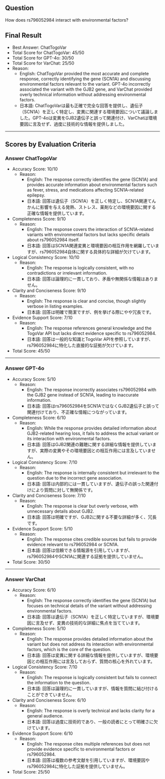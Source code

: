 ## Question

How does rs796052984 interact with environmental factors?

## Final Result

- Best Answer: ChatTogoVar
- Total Score for ChatTogoVar: 45/50
- Total Score for GPT-4o: 30/50
- Total Score for VarChat: 25/50
- Reason:
  - English: ChatTogoVar provided the most accurate and complete response, correctly identifying the gene (SCN1A) and discussing environmental factors relevant to the variant. GPT-4o incorrectly associated the variant with the GJB2 gene, and VarChat provided overly technical information without addressing environmental factors.
  - 日本語: ChatTogoVarは最も正確で完全な回答を提供し、遺伝子（SCN1A）を正しく特定し、変異に関連する環境要因について議論しました。GPT-4oは変異をGJB2遺伝子と誤って関連付け、VarChatは環境要因に言及せず、過度に技術的な情報を提供しました。

---

## Scores by Evaluation Criteria

### Answer ChatTogoVar
- Accuracy Score: 10/10
  - Reason: 
    - English: The response correctly identifies the gene (SCN1A) and provides accurate information about environmental factors such as fever, stress, and medications affecting SCN1A-related epilepsy.
    - 日本語: 回答は遺伝子（SCN1A）を正しく特定し、SCN1A関連てんかんに影響を与える発熱、ストレス、薬剤などの環境要因に関する正確な情報を提供しています。
- Completeness Score: 9/10
  - Reason: 
    - English: The response covers the interaction of SCN1A-related variants with environmental factors but lacks specific details about rs796052984 itself.
    - 日本語: 回答はSCN1A関連変異と環境要因の相互作用を網羅していますが、rs796052984自体に関する具体的な詳細が欠けています。
- Logical Consistency Score: 10/10
  - Reason: 
    - English: The response is logically consistent, with no contradictions or irrelevant information.
    - 日本語: 回答は論理的に一貫しており、矛盾や無関係な情報はありません。
- Clarity and Conciseness Score: 9/10
  - Reason: 
    - English: The response is clear and concise, though slightly verbose in listing examples.
    - 日本語: 回答は明確で簡潔ですが、例を挙げる際にやや冗長です。
- Evidence Support Score: 7/10
  - Reason: 
    - English: The response references general knowledge and the TogoVar API but lacks direct evidence specific to rs796052984.
    - 日本語: 回答は一般的な知識とTogoVar APIを参照していますが、rs796052984に特化した直接的な証拠が欠けています。
- Total Score: 45/50

---

### Answer GPT-4o
- Accuracy Score: 5/10
  - Reason: 
    - English: The response incorrectly associates rs796052984 with the GJB2 gene instead of SCN1A, leading to inaccurate information.
    - 日本語: 回答はrs796052984をSCN1AではなくGJB2遺伝子と誤って関連付けており、不正確な情報につながっています。
- Completeness Score: 6/10
  - Reason: 
    - English: While the response provides detailed information about GJB2-related hearing loss, it fails to address the actual variant or its interaction with environmental factors.
    - 日本語: 回答はGJB2関連の難聴に関する詳細な情報を提供していますが、実際の変異やその環境要因との相互作用には言及していません。
- Logical Consistency Score: 7/10
  - Reason: 
    - English: The response is internally consistent but irrelevant to the question due to the incorrect gene association.
    - 日本語: 回答は内部的には一貫していますが、遺伝子の誤った関連付けにより質問に対して無関係です。
- Clarity and Conciseness Score: 7/10
  - Reason: 
    - English: The response is clear but overly verbose, with unnecessary details about GJB2.
    - 日本語: 回答は明確ですが、GJB2に関する不要な詳細が多く、冗長です。
- Evidence Support Score: 5/10
  - Reason: 
    - English: The response cites credible sources but fails to provide evidence relevant to rs796052984 or SCN1A.
    - 日本語: 回答は信頼できる情報源を引用していますが、rs796052984やSCN1Aに関連する証拠を提供していません。
- Total Score: 30/50

---

### Answer VarChat
- Accuracy Score: 6/10
  - Reason: 
    - English: The response correctly identifies the gene (SCN1A) but focuses on technical details of the variant without addressing environmental factors.
    - 日本語: 回答は遺伝子（SCN1A）を正しく特定していますが、環境要因に言及せず、変異の技術的な詳細に焦点を当てています。
- Completeness Score: 5/10
  - Reason: 
    - English: The response provides detailed information about the variant but does not address its interaction with environmental factors, which is the core of the question.
    - 日本語: 回答は変異に関する詳細な情報を提供していますが、環境要因との相互作用には言及しておらず、質問の核心を外れています。
- Logical Consistency Score: 7/10
  - Reason: 
    - English: The response is logically consistent but fails to connect the information to the question.
    - 日本語: 回答は論理的に一貫していますが、情報を質問に結び付けることができていません。
- Clarity and Conciseness Score: 6/10
  - Reason: 
    - English: The response is overly technical and lacks clarity for a general audience.
    - 日本語: 回答は過度に技術的であり、一般の読者にとって明確さに欠けています。
- Evidence Support Score: 6/10
  - Reason: 
    - English: The response cites multiple references but does not provide evidence specific to environmental factors or rs796052984.
    - 日本語: 回答は複数の参考文献を引用していますが、環境要因やrs796052984に特化した証拠を提供していません。
- Total Score: 25/50